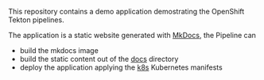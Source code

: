 This repository contains a demo application demostrating the OpenShift Tekton pipelines.

The application is a static website generated with [MkDocs](https://www.mkdocs.org), the Pipeline can
- build the mkdocs image
- build the static content out of the [docs](tree/main/docs) directory
- deploy the application applying the [k8s](tree/main/k8s) Kubernetes manifests
